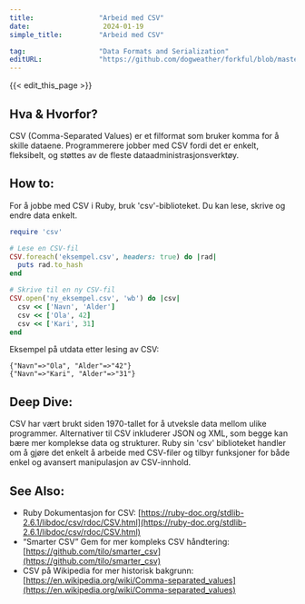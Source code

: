 ```yaml
---
title:                "Arbeid med CSV"
date:                  2024-01-19
simple_title:         "Arbeid med CSV"

tag:                  "Data Formats and Serialization"
editURL:              "https://github.com/dogweather/forkful/blob/master/content/no/ruby/working-with-csv.md"
---
```


{{< edit_this_page >}}

## Hva & Hvorfor?
CSV (Comma-Separated Values) er et filformat som bruker komma for å skille dataene. Programmerere jobber med CSV fordi det er enkelt, fleksibelt, og støttes av de fleste dataadministrasjonsverktøy.

## How to:
For å jobbe med CSV i Ruby, bruk 'csv'-biblioteket. Du kan lese, skrive og endre data enkelt.

```Ruby
require 'csv'

# Lese en CSV-fil
CSV.foreach('eksempel.csv', headers: true) do |rad|
  puts rad.to_hash
end

# Skrive til en ny CSV-fil
CSV.open('ny_eksempel.csv', 'wb') do |csv|
  csv << ['Navn', 'Alder']
  csv << ['Ola', 42]
  csv << ['Kari', 31]
end
```

Eksempel på utdata etter lesing av CSV:
```
{"Navn"=>"Ola", "Alder"=>"42"}
{"Navn"=>"Kari", "Alder"=>"31"}
```

## Deep Dive:
CSV har vært brukt siden 1970-tallet for å utveksle data mellom ulike programmer. Alternativer til CSV inkluderer JSON og XML, som begge kan bære mer komplekse data og strukturer. Ruby sin 'csv' biblioteket handler om å gjøre det enkelt å arbeide med CSV-filer og tilbyr funksjoner for både enkel og avansert manipulasjon av CSV-innhold.

## See Also:
- Ruby Dokumentasjon for CSV: [https://ruby-doc.org/stdlib-2.6.1/libdoc/csv/rdoc/CSV.html](https://ruby-doc.org/stdlib-2.6.1/libdoc/csv/rdoc/CSV.html)
- “Smarter CSV” Gem for mer kompleks CSV håndtering: [https://github.com/tilo/smarter_csv](https://github.com/tilo/smarter_csv)
- CSV på Wikipedia for mer historisk bakgrunn: [https://en.wikipedia.org/wiki/Comma-separated_values](https://en.wikipedia.org/wiki/Comma-separated_values)
